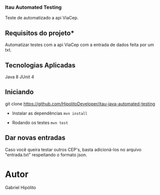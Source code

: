 ### Itau Automated Testing
Teste de automatizado a api ViaCep.

## Requisitos do projeto*
Automatizar testes com a api ViaCep com a entrada de dados feita por um txt.

## Tecnologias Aplicadas
Java 8
JUnit 4

## Iniciando
git clone https://github.com/HipolitoDeveloper/itau-java-automated-testing

* Instalar as dependências
``mvn install``

* Rodando os testes
``mvn test``

## Dar novas entradas

Caso você queira testar outros CEP's, basta adicioná-los no arquivo "entrada.txt" respeitando o formato json.

# Autor
Gabriel Hipólito
